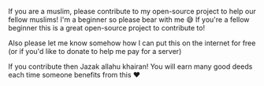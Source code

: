 If you are a muslim, please contribute to my open-source project to help our fellow muslims!
I'm a beginner so please bear with me 😅
If you're a fellow beginner this is a great open-source project to contribute to!

Also please let me know somehow how I can put this on the internet for free (or if you'd like to donate to help me pay for a server)

If you contribute then Jazak allahu khairan! You will earn many good deeds each time someone benefits from this ❤️
